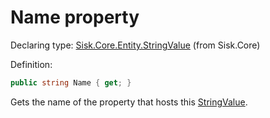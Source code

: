 <!--

Copyrights 2023 Sisk Framework - CypherPotato
Published under MIT license

!!! DO NOT EDIT THIS FILE !!!
This file was generated by a tool in the Sisk package. To edit the information in this documentation,
edit the XML documentation present in the Sisk source code.

-->


# Name property

Declaring type: [Sisk.Core.Entity.StringValue](/spec/Sisk.Core.Entity.StringValue.md) (from Sisk.Core)


Definition:

```cs
public string Name { get; }
```

Gets the name of the property that hosts this <a href="/spec/Sisk.Core.Entity.StringValue.md">StringValue</a>.

